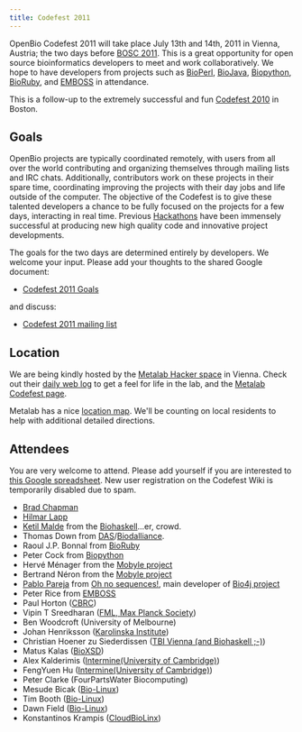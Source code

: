 ```yaml
---
title: Codefest 2011
---
```


OpenBio Codefest 2011 will take place July 13th and 14th, 2011 in
Vienna, Austria; the two days before [BOSC 2011](BOSC_2011 "wikilink").
This is a great opportunity for open source bioinformatics developers to
meet and work collaboratively. We hope to have developers from projects
such as [BioPerl](http://bioperl.org),
[BioJava](http://www.biojava.org), [Biopython](http://biopython.org),
[BioRuby](http://www.bioruby.org), and [EMBOSS](http://www.emboss.org)
in attendance.

This is a follow-up to the extremely successful and fun [Codefest
2010](Codefest_2010 "wikilink") in Boston.

Goals
-----

OpenBio projects are typically coordinated remotely, with users from all
over the world contributing and organizing themselves through mailing
lists and IRC chats. Additionally, contributors work on these projects
in their spare time, coordinating improving the projects with their day
jobs and life outside of the computer. The objective of the Codefest is
to give these talented developers a chance to be fully focused on the
projects for a few days, interacting in real time. Previous
[Hackathons](http://www.open-bio.org/wiki/Hackathon) have been immensely
successful at producing new high quality code and innovative project
developments.

The goals for the two days are determined entirely by developers. We
welcome your input. Please add your thoughts to the shared Google
document:

-   [Codefest 2011
    Goals](https://docs.google.com/document/d/1EFe9YszL5Lp5FjZjJLFhWepsto1jhC6oASWcG4Wlnds/edit?hl=en)

and discuss:

-   [Codefest 2011 mailing
    list](http://groups.google.com/group/openbio-codefest2011)

Location
--------

We are being kindly hosted by the [Metalab Hacker
space](http://metalab.at/wiki/English) in Vienna. Check out their [daily
web log](http://log.metalab.at/) to get a feel for life in the lab, and
the [Metalab Codefest
page](http://metalab.at/wiki/OpenBio_Codefest_2011).

Metalab has a nice [location map](http://metalab.at/wiki/Lage). We'll be
counting on local residents to help with additional detailed directions.

Attendees
---------

You are very welcome to attend. Please add yourself if you are
interested to [this Google
spreadsheet](https://spreadsheets.google.com/ccc?key=0Agxg-o4ZmoZ4dHQxWEV1aW1raFJKbWxrMk80RDZSOVE&hl=en&authkey=CK3mo_4B).
New user registration on the Codefest Wiki is temporarily disabled due
to spam.

-   [Brad Chapman](http://bcbio.wordpress.com/)
-   [ Hilmar Lapp](User:Lapp "wikilink")
-   [Ketil Malde](http://blog.malde.org/) from the
    [Biohaskell](http://biohaskell.org)...er, crowd.
-   Thomas Down from
    [DAS](http://biodas.org/)/[Biodalliance](http://www.biodalliance.org/).
-   Raoul J.P. Bonnal from [BioRuby](http://bioruby.org)
-   Peter Cock from [Biopython](http://biopython.org)
-   Hervé Ménager from the [Mobyle
    project](https://projets.pasteur.fr/wiki/mobyle)
-   Bertrand Néron from the [Mobyle
    project](https://projets.pasteur.fr/wiki/mobyle)
-   [Pablo Pareja](http://about.me/pablopareja) from [Oh no
    sequences!](http://www.ohnosequences.com), main developer of [Bio4j
    project](http://www.bio4j.com)
-   Peter Rice from [EMBOSS](http://emboss.sf.net)
-   Paul Horton ([CBRC](http://seq.cbrc.jp))
-   Vipin T Sreedharan ([FML, Max Planck
    Society](http://galaxy.tuebingen.mpg.de/))
-   Ben Woodcroft (University of Melbourne)
-   Johan Henriksson ([Karolinska Institute](http://www.endrov.net))
-   Christian Hoener zu Siederdissen ([TBI Vienna (and
    Biohaskell ;-)](http://www.tbi.univie.ac.at/~choener/))
-   Matus Kalas ([BioXSD](http://bioxsd.org))
-   Alex Kalderimis ([Intermine(University
    of Cambridge)](http://www.intermine.org))
-   FengYuen Hu ([Intermine(University
    of Cambridge)](http://www.intermine.org))
-   Peter Clarke (FourPartsWater Biocomputing)
-   Mesude Bicak ([Bio-Linux](http://nebc.nerc.ac.uk))
-   Tim Booth ([Bio-Linux](http://nebc.nerc.ac.uk))
-   Dawn Field ([Bio-Linux](http://nebc.nerc.ac.uk))
-   Konstantinos Krampis ([CloudBioLinx](http://cloudbiolinux.org))

